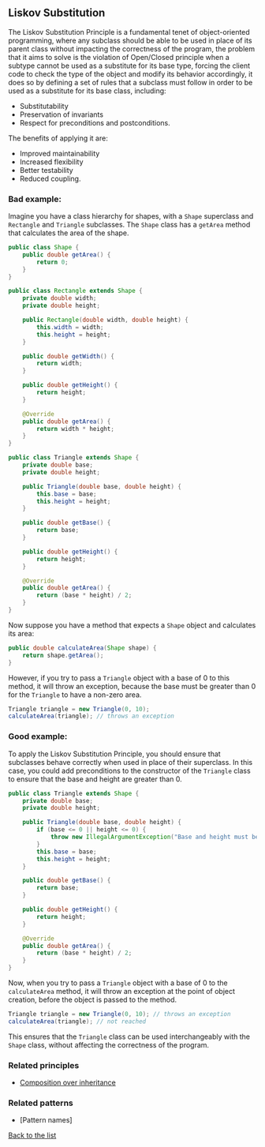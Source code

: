 ## Liskov Substitution

The Liskov Substitution Principle is a fundamental tenet of object-oriented programming, where any subclass should be able to be used in place of its parent class without impacting the correctness of the program, the problem that it aims to solve is the violation of Open/Closed principle when a subtype cannot be used as a substitute for its base type, forcing the client code to check the type of the object and modify its behavior accordingly, it does so by defining a set of rules that a subclass must follow in order to be used as a substitute for its base class, including: 
- Substitutability
- Preservation of invariants 
- Respect for preconditions and postconditions.

The benefits of applying it are: 
- Improved maintainability
- Increased flexibility
- Better testability
- Reduced coupling.
### Bad example:

Imagine you have a class hierarchy for shapes, with a `Shape` superclass and `Rectangle` and `Triangle` subclasses. The `Shape` class has a `getArea` method that calculates the area of the shape.

``` java
public class Shape {
    public double getArea() {
        return 0;
    }
}

public class Rectangle extends Shape {
    private double width;
    private double height;

    public Rectangle(double width, double height) {
        this.width = width;
        this.height = height;
    }

    public double getWidth() {
        return width;
    }

    public double getHeight() {
        return height;
    }

    @Override
    public double getArea() {
        return width * height;
    }
}

public class Triangle extends Shape {
    private double base;
    private double height;

    public Triangle(double base, double height) {
        this.base = base;
        this.height = height;
    }

    public double getBase() {
        return base;
    }

    public double getHeight() {
        return height;
    }

    @Override
    public double getArea() {
        return (base * height) / 2;
    }
}

```

Now suppose you have a method that expects a `Shape` object and calculates its area:

``` java
public double calculateArea(Shape shape) {
    return shape.getArea();
}
```

However, if you try to pass a `Triangle` object with a base of 0 to this method, it will throw an exception, because the base must be greater than 0 for the `Triangle` to have a non-zero area.
``` java
Triangle triangle = new Triangle(0, 10);
calculateArea(triangle); // throws an exception

```
### Good example:

To apply the Liskov Substitution Principle, you should ensure that subclasses behave correctly when used in place of their superclass. In this case, you could add preconditions to the constructor of the `Triangle` class to ensure that the base and height are greater than 0.
``` java
public class Triangle extends Shape {
    private double base;
    private double height;

    public Triangle(double base, double height) {
        if (base <= 0 || height <= 0) {
            throw new IllegalArgumentException("Base and height must be greater than 0");
        }
        this.base = base;
        this.height = height;
    }

    public double getBase() {
        return base;
    }

    public double getHeight() {
        return height;
    }

    @Override
    public double getArea() {
        return (base * height) / 2;
    }
}

```
Now, when you try to pass a `Triangle` object with a base of 0 to the `calculateArea` method, it will throw an exception at the point of object creation, before the object is passed to the method.

``` java
Triangle triangle = new Triangle(0, 10); // throws an exception
calculateArea(triangle); // not reached

```
This ensures that the `Triangle` class can be used interchangeably with the `Shape` class, without affecting the correctness of the program.
### Related principles

- [Composition over inheritance](../general/compositionoverinheritance.md)

### Related patterns

- [Pattern names]


[Back to the list](./README.md)